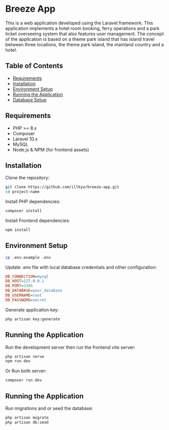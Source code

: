 # Breeze App

This is a web application developed using the Laravel framework. This application implements a hotel room booking, ferry operations and a park ticket overseeing system that also features user management. The concept of the application is based on a theme park island that has island travel between three locations, the theme park island, the mainland country and a hotel.

## Table of Contents

- [Requirements](#requirements)  
- [Installation](#installation)  
- [Environment Setup](#environment-setup)  
- [Running the Application](#running-the-application)  
- [Database Setup](#database-setup)

## Requirements

- PHP >= 8.x  
- Composer  
- Laravel 10.x  
- MySQL
- Node.js & NPM (for frontend assets)

## Installation

Clone the repository:

```bash
git clone https://github.com/illkyo/breeze-app.git
cd project-name
```

Install PHP dependencies:

```bash
composer install
```

Install Frontend dependencies:

```bash
npm install
```

## Environment Setup

```bash
cp .env.example .env
```

Update .env file with local database credentials and other configuration:

```ini
DB_CONNECTION=mysql
DB_HOST=127.0.0.1
DB_PORT=3306
DB_DATABASE=your_database
DB_USERNAME=root
DB_PASSWORD=secret
```

Generate application key:

```bash
php artisan key:generate
```

## Running the Application

Run the development server then run the frontend vite server:

```bash
php artisan serve
npm run dev
```

Or Run both server:

```bash
composer run dev
```

## Running the Application

Run migrations and or seed the database:

```bash
php artisan migrate
php artisan db:seed 
```